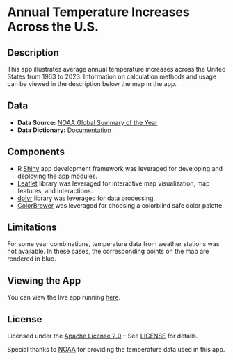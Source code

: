 # Annual Temperature Increases Across the U.S.

## Description
This app illustrates average annual temperature increases across the United States from 1963 to 2023. Information on calculation methods and usage can be viewed in the description below the map in the app.

## Data
- **Data Source:** [NOAA Global Summary of the Year](https://www.ncei.noaa.gov/access/search/data-search/global-summary-of-the-year)
- **Data Dictionary:** [Documentation](https://www.ncei.noaa.gov/data/global-summary-of-the-year/doc/GSOY_documentation.pdf)

## Components
- R [Shiny](https://shiny.posit.co/) app development framework was leveraged for developing and deploying the app modules.
- [Leaflet](https://leafletjs.com/) library was leveraged for interactive map visualization, map features, and interactions.
- [dplyr](https://dplyr.tidyverse.org/) library was leveraged for data processing.
- [ColorBrewer](https://colorbrewer2.org/) was leveraged for choosing a colorblind safe color palette.

## Limitations
For some year combinations, temperature data from weather stations was not available. In these cases, the corresponding points on the map are rendered in blue.

## Viewing the App
You can view the live app running [here](https://fstasz.shinyapps.io/tempChange/).

## License
Licensed under the [Apache License 2.0](LICENSE) – See [LICENSE](LICENSE) for details.

Special thanks to [NOAA](https://www.noaa.gov/) for providing the temperature data used in this app.